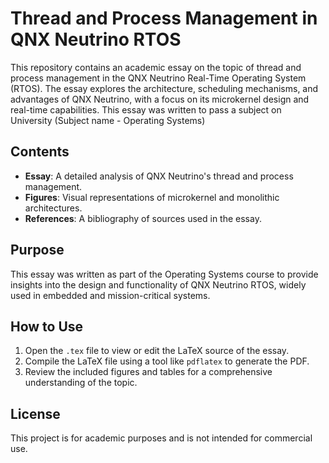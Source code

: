 # Thread and Process Management in QNX Neutrino RTOS

This repository contains an academic essay on the topic of thread and process management in the QNX Neutrino Real-Time Operating System (RTOS). The essay explores the architecture, scheduling mechanisms, and advantages of QNX Neutrino, with a focus on its microkernel design and real-time capabilities. This essay was written to pass a subject on University (Subject name - Operating Systems)

## Contents

- **Essay**: A detailed analysis of QNX Neutrino's thread and process management.
- **Figures**: Visual representations of microkernel and monolithic architectures.
- **References**: A bibliography of sources used in the essay.

## Purpose

This essay was written as part of the Operating Systems course to provide insights into the design and functionality of QNX Neutrino RTOS, widely used in embedded and mission-critical systems.

## How to Use

1. Open the `.tex` file to view or edit the LaTeX source of the essay.
2. Compile the LaTeX file using a tool like `pdflatex` to generate the PDF.
3. Review the included figures and tables for a comprehensive understanding of the topic.

## License

This project is for academic purposes and is not intended for commercial use.
